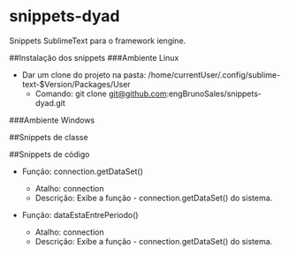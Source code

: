 # snippets-dyad
Snippets SublimeText para o framework iengine.

##Instalação dos snippets
###Ambiente Linux
- Dar um clone do projeto na pasta: /home/currentUser/.config/sublime-text-$Version/Packages/User
	- Comando: git clone git@github.com:engBrunoSales/snippets-dyad.git
 
###Ambiente Windows


##Snippets de classe


##Snippets de código
- Função: connection.getDataSet()
	- Atalho: connection
	- Descrição: Exibe a função - connection.getDataSet() do sistema.

- Função: dataEstaEntrePeriodo()
	- Atalho: connection
	- Descrição: Exibe a função - connection.getDataSet() do sistema.

